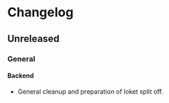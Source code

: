 # Changelog
## Unreleased
### General
#### Backend
- General cleanup and preparation of loket split off.
